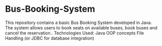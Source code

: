 # Bus-Booking-System
This repository contains a basic Bus Booking System developed in Java. The system allows users to book seats on available buses, book buses and cancel the reservation..
Technologies Used:
Java
OOP concepts
File Handling (or JDBC for database integration)
